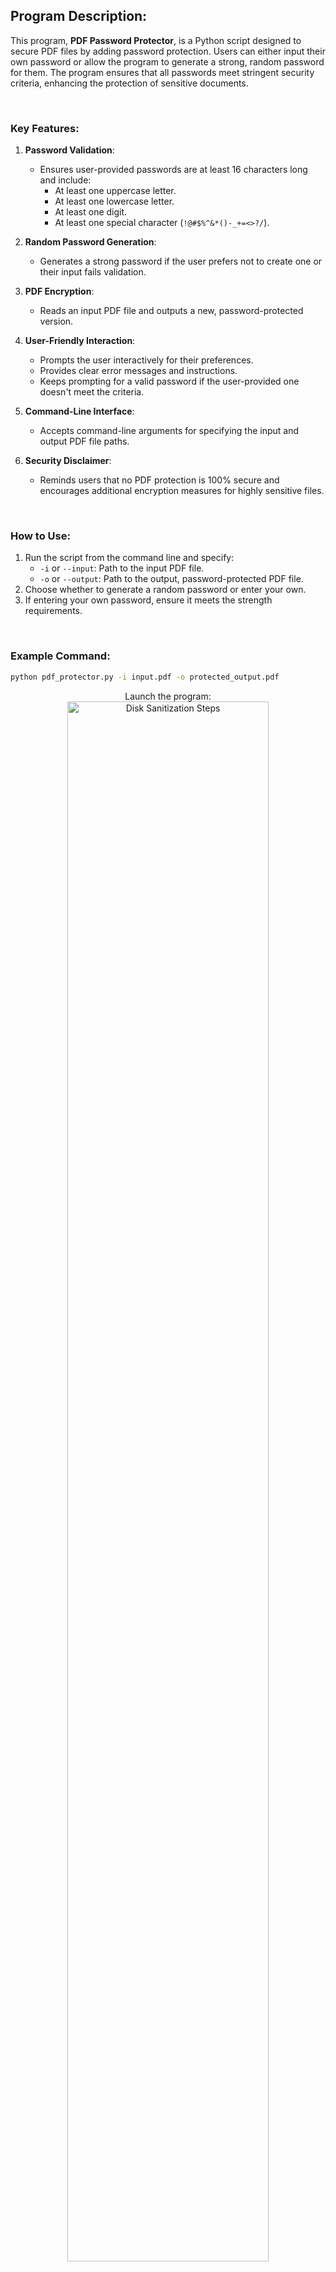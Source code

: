 ## Program Description:

This program, **PDF Password Protector**, is a Python script designed to secure PDF files by adding password protection. Users can either input their own password or allow the program to generate a strong, random password for them. The program ensures that all passwords meet stringent security criteria, enhancing the protection of sensitive documents.

<br>

### Key Features:
1. **Password Validation**:<br>
   - Ensures user-provided passwords are at least 16 characters long and include:
     - At least one uppercase letter.<br>
     - At least one lowercase letter.<br>
     - At least one digit.<br>
     - At least one special character (`!@#$%^&*()-_+=<>?/`).<br>

2. **Random Password Generation**:<br>
   - Generates a strong password if the user prefers not to create one or their input fails validation.<br>

3. **PDF Encryption**:<br>
   - Reads an input PDF file and outputs a new, password-protected version.<br>

4. **User-Friendly Interaction**:<br>
   - Prompts the user interactively for their preferences.<br>
   - Provides clear error messages and instructions.<br>
   - Keeps prompting for a valid password if the user-provided one doesn't meet the criteria.<br>

5. **Command-Line Interface**:<br>
   - Accepts command-line arguments for specifying the input and output PDF file paths.<br>

6. **Security Disclaimer**:<br>
   - Reminds users that no PDF protection is 100% secure and encourages additional encryption measures for highly sensitive files.<br>

<br>

### How to Use:
1. Run the script from the command line and specify:<br>
   - `-i` or `--input`: Path to the input PDF file.<br>
   - `-o` or `--output`: Path to the output, password-protected PDF file.<br>
2. Choose whether to generate a random password or enter your own.<br>
3. If entering your own password, ensure it meets the strength requirements.<br>

<br>

### Example Command:
```bash
python pdf_protector.py -i input.pdf -o protected_output.pdf
```


<p align="center">
Launch the program: <br/>
<img src="https://imgur.com/a/V9g4IJa" height="80%" width="80%" alt="Disk Sanitization Steps"/>
<br />
<br />
Select the hashtype:  <br/>
<img src="https://i.imgur.com/j1Joxja.png" height="80%" width="80%" alt="Disk Sanitization Steps"/>
<br />
<br />
Enter the filepath: <br/>
<img src="https://i.imgur.com/fZdzvNL.png" height="80%" width="80%" alt="Disk Sanitization Steps"/>
<br />
<br />
Enter the hash value:  <br/>
<img src="https://i.imgur.com/ofKpn0E.png" height="80%" width="80%" alt="Disk Sanitization Steps"/>
<br />
<br />
Password found:<br/>
<img src="https://i.imgur.com/S3vrta1.png" height="80%" width="80%" alt="Disk Sanitization Steps"/>

